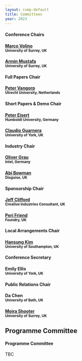 ```yaml
---
layout: cvmp-default
title: Committees
year: 2023
---
```


<div class="col-12 col-sm-12 col-lg-12">

<div class="col-8 col-sm-6 col-lg-4">
    <div class="panel panel-default">
        <div class="panel-heading">
            <h4 class="panel-title">Conference Chairs</h4>
        </div>
        <div class="panel-body">
            <h4><a href="https://marcovolino.github.io" target="_blank">Marco Volino</a><br><small>University of Surrey, UK</small></h4>
            <h4><a href="https://arminmustafa.github.io/" target="_blank">Armin Mustafa</a><br><small>University of Surrey, UK</small></h4>
        </div>
    </div>
</div>

<div class="clearfix visible-lg visible-md visible-sm"></div>

<div class="col-8 col-sm-6 col-lg-4">
    <div class="panel panel-default">
        <div class="panel-heading">
            <h4 class="panel-title">Full Papers Chair</h4>
        </div>
        <div class="panel-body">
            <h4><a href="http://www.pvangorp.be/" target="_blank">Peter Vangorp</a><br><small>Utrecht University, Netherlands</small></h4>
        </div>
    </div>
</div>

<div class="col-8 col-sm-6 col-lg-4">
    <div class="panel panel-default">
        <div class="panel-heading">
            <h4 class="panel-title">Short Papers &amp; Demo Chair</h4>
        </div>
        <div class="panel-body">
            <h4><a href="https://iphome.hhi.de/eisert/" target="_blank">Peter Eisert</a><br><small>Humboldt University, Germany</small></h4>
            <h4><a href="https://sites.google.com/view/giuseppe-claudio-guarnera" target="_blank">Claudio Guarnera</a><br><small>University of York, UK</small></h4>
        </div>
    </div>
</div>

<div class="col-8 col-sm-6 col-lg-4">
    <div class="panel panel-default">
        <div class="panel-heading">
            <h4 class="panel-title">Industry Chair</h4>
        </div>
        <div class="panel-body">
            <h4><a href="http://www.megalithic-visions.org/oliver/" target="_blank">Oliver Grau</a><br><small>Intel, Germany</small></h4>
            <h4><a href="https://www.linkedin.com/in/abi-bowman-53950812/" target="_blank">Abi Bowman</a><br><small>Disguise, UK</small></h4>
        </div>
    </div>
</div>

<div class="clearfix visible-lg visible-md visible-sm"></div>


<div class="col-8 col-sm-6 col-lg-4">
    <div class="panel panel-default">
        <div class="panel-heading">
            <h4 class="panel-title">Sponsorship Chair</h4>
        </div>
        <div class="panel-body">
            <h4><a href="http://evastute.com/" target="_blank">Jeff Clifford</a><br><small>Creative Industries Consultant, UK</small></h4>
            <h4><a href="https://www.linkedin.com/in/peri-friend/" target="_blank">Peri Friend</a><br><small>Foundry, UK</small></h4>
        </div>
    </div>
</div>



<div class="col-8 col-sm-6 col-lg-4">
    <div class="panel panel-default">
        <div class="panel-heading">
            <h4 class="panel-title">Local Arrangements Chair</h4>
        </div>
        <div class="panel-body">
            <h4><a href="http://www.3dkim.com/Eng/index.html?ckattempt=1" target="_blank">Hansung Kim</a><br><small>University of Southampton, UK</small></h4>
        </div>
    </div>
</div>

<div class="col-8 col-sm-6 col-lg-4">
    <div class="panel panel-default">
        <div class="panel-heading">
            <h4 class="panel-title">Conference Secretary</h4>
        </div>
        <div class="panel-body">
            <h4>Emily Ellis<br><small>University of York, UK</small></h4>
        </div>
    </div>
</div> 

<div class="col-8 col-sm-6 col-lg-4">
    <div class="panel panel-default">
        <div class="panel-heading">
            <h4 class="panel-title">Public Relations Chair</h4>
        </div>
        <div class="panel-body">
            <h4>Da Chen<br><small>University of Bath, UK</small></h4>
            <h4><a href="https://mshooter.github.io/" target="_blank">Moira Shooter</a><br><small>University of Surrey, UK</small></h4>
        </div>
    </div>
</div>

</div>

<h2>Programme Committee</h2> 
<div class="col-12 col-sm-12 col-lg-12">
    <div class="panel panel-default">
        <div class="panel-heading">
            <h4 class="panel-title">Programme Committee</h4>
            TBC
        </div>
</div>


